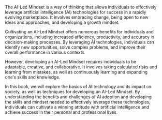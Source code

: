 
The AI-Led Mindset is a way of thinking that allows individuals to effectively leverage artificial intelligence (AI) technologies for success in a rapidly evolving marketplace. It involves embracing change, being open to new ideas and approaches, and developing a growth mindset.

Cultivating an AI-Led Mindset offers numerous benefits for individuals and organizations, including increased efficiency, productivity, and accuracy in decision-making processes. By leveraging AI technologies, individuals can identify new opportunities, solve complex problems, and improve their overall performance in various contexts.

However, developing an AI-Led Mindset requires individuals to be adaptable, creative, and collaborative. It involves taking calculated risks and learning from mistakes, as well as continuously learning and expanding one's skills and knowledge.

In this book, we will explore the basics of AI technology and its impact on society, as well as techniques for developing an AI-Led Mindset. By understanding the benefits and challenges of AI adoption and developing the skills and mindset needed to effectively leverage these technologies, individuals can cultivate a winning attitude with artificial intelligence and achieve success in their personal and professional lives.
